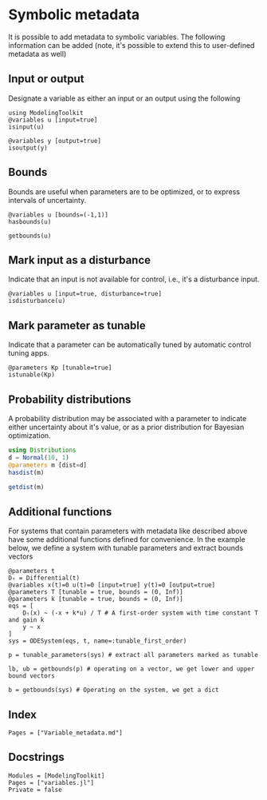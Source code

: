# Symbolic metadata
It is possible to add metadata to symbolic variables. The following
information can be added (note, it's possible to extend this to user-defined metadata as well)

## Input or output
Designate a variable as either an input or an output using the following
```@example metadata
using ModelingToolkit
@variables u [input=true]
isinput(u)
```
```@example metadata
@variables y [output=true]
isoutput(y)
```

## Bounds
Bounds are useful when parameters are to be optimized, or to express intervals of uncertainty.

```@example metadata
@variables u [bounds=(-1,1)]
hasbounds(u)
```
```@example metadata
getbounds(u)
```

## Mark input as a disturbance 
Indicate that an input is not available for control, i.e., it's a disturbance input.

```@example metadata
@variables u [input=true, disturbance=true]
isdisturbance(u)
```

## Mark parameter as tunable
Indicate that a parameter can be automatically tuned by automatic control tuning apps.

```@example metadata
@parameters Kp [tunable=true]
istunable(Kp)
```

## Probability distributions
A probability distribution may be associated with a parameter to indicate either
uncertainty about it's value, or as a prior distribution for Bayesian optimization.

```julia
using Distributions
d = Normal(10, 1)
@parameters m [dist=d]
hasdist(m)
```
```julia
getdist(m)
```

## Additional functions
For systems that contain parameters with metadata like described above have some additional functions defined for convenience.
In the example below, we define a system with tunable parameters and extract bounds vectors

```@example metadata
@parameters t
Dₜ = Differential(t)
@variables x(t)=0 u(t)=0 [input=true] y(t)=0 [output=true]
@parameters T [tunable = true, bounds = (0, Inf)]
@parameters k [tunable = true, bounds = (0, Inf)]
eqs = [
    Dₜ(x) ~ (-x + k*u) / T # A first-order system with time constant T and gain k
    y ~ x
]
sys = ODESystem(eqs, t, name=:tunable_first_order)
```
```@example metadata
p = tunable_parameters(sys) # extract all parameters marked as tunable
```
```@example metadata
lb, ub = getbounds(p) # operating on a vector, we get lower and upper bound vectors
```
```@example metadata
b = getbounds(sys) # Operating on the system, we get a dict
```


## Index
```@index
Pages = ["Variable_metadata.md"]
```

## Docstrings
```@autodocs
Modules = [ModelingToolkit]
Pages = ["variables.jl"]
Private = false
```
